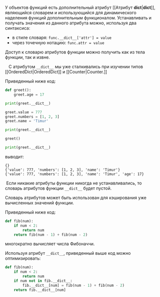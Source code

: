 

У объектов функций есть дополнительный атрибут [[Атрибут __dict__|__dict__]], являющийся словарем и использующийся для динамического наделения функций дополнительным функционалом. Устанавливать и получать значения из данного атрибута можно, используя два синтаксиса:

- в стиле словаря: `func.__dict__['attr'] = value`
- через точечную нотацию: `func.attr = value`

Доступ к словарю атрибутов функции можно получить как из тела функции, так и извне.

   С атрибутом `__dict__` мы уже сталкивались при изучении типов [[OrderedDict|OrderedDict]] и [[Counter|Counter.]]

Приведенный ниже код:

```python
def greet():
    greet.age = 17

print(greet.__dict__)

greet.value = 777
greet.numbers = [1, 2, 3]
greet.name = 'Timur'

print(greet.__dict__)

greet()

print(greet.__dict__)
```

выводит:

```no-highlight
{}
{'value': 777, 'numbers': [1, 2, 3], 'name': 'Timur'}
{'value': 777, 'numbers': [1, 2, 3], 'name': 'Timur', 'age': 17}
```

 Если никакие атрибуты функции никогда не устанавливались, то словарь атрибутов функции `__dict__` будет пустой.

Словарь атрибутов может быть использован для кэширования уже вычисленных значений функции.

Приведенный ниже код:

```python
def fib(num):
    if num < 2:
        return num
    return fib(num - 1) + fib(num - 2)
```

многократно вычисляет числа Фибоначчи.

Используя атрибут `__dict__`, приведенный выше код можно оптимизировать:

```python
def fib(num):
    if num < 2:
        return num
    if num not in fib.__dict__:
        fib.__dict__[num] = fib(num - 1) + fib(num - 2)
    return fib.__dict__[num]
```